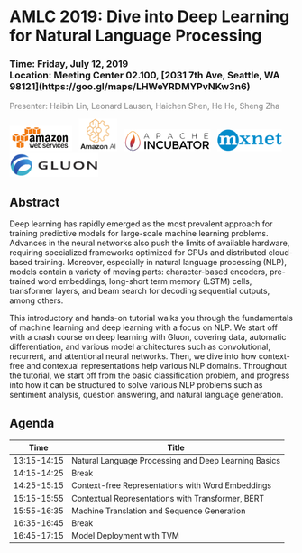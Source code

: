 AMLC 2019: Dive into Deep Learning for Natural Language Processing
==================================================================

<h3>Time: Friday, July 12, 2019<br/>Location: Meeting Center 02.100, [2031 7th Ave, Seattle, WA 98121](https://goo.gl/maps/LHWeYRDMYPvNKw3n6)</h3>

<span style="color:grey">Presenter: Haibin Lin, Leonard Lausen, Haichen Shen, He He, Sheng Zha</span><br/>

<a href="https://aws.amazon.com/"><img src="_static/aws_logo.png" alt="AWS Icon" height="45"></a> &nbsp; <a href="https://aws.amazon.com/"><img src="_static/amazon_ai.png" alt="AmazonAI Icon" height="58"></a> &nbsp; <a href="http://mxnet.apache.org/"><img src="_static/apache_incubator_logo.png" alt="Apache Incubator Icon" height="39"></a> &nbsp; <a href="http://mxnet.apache.org/"><img src="_static/mxnet_logo_2.png" alt="MXNet Icon" height="39"></a> &nbsp; <a href="http://gluon-nlp.mxnet.io/"><img src="_static/gluon_logo_horizontal_small.png" alt="Gluon Icon" height="42"></a>

Abstract
--------

Deep learning has rapidly emerged as the most prevalent approach for training predictive models for large-scale machine learning problems. Advances in the neural networks also push the limits of available hardware, requiring specialized frameworks optimized for GPUs and distributed cloud-based training. Moreover, especially in natural language processing (NLP), models contain a variety of moving parts: character-based encoders, pre-trained word embeddings, long-short term memory (LSTM) cells, transformer layers, and beam search for decoding sequential outputs, among others.

This introductory and hands-on tutorial walks you through the fundamentals of machine learning and deep learning with a focus on NLP. We start off with a crash course on deep learning with Gluon, covering data, automatic differentiation, and various model architectures such as convolutional, recurrent, and attentional neural networks. Then, we dive into how context-free and contexual representations help various NLP domains. Throughout the tutorial, we start off from the basic classification problem, and progress into how it can be structured to solve various NLP problems such as sentiment analysis, question answering, and natural language generation.

Agenda
------

| Time        | Title                                                         |
|-------------|---------------------------------------------------------------|
| 13:15-14:15 | Natural Language Processing and Deep Learning Basics          |
| 14:15-14:25 | Break                                                         |
| 14:25-15:15 | Context-free Representations with Word Embeddings             |
| 15:15-15:55 | Contextual Representations with Transformer, BERT             |
| 15:55-16:35 | Machine Translation and Sequence Generation                   |
| 16:35-16:45 | Break                                                         |
| 16:45-17:15 | Model Deployment with TVM                                     |


